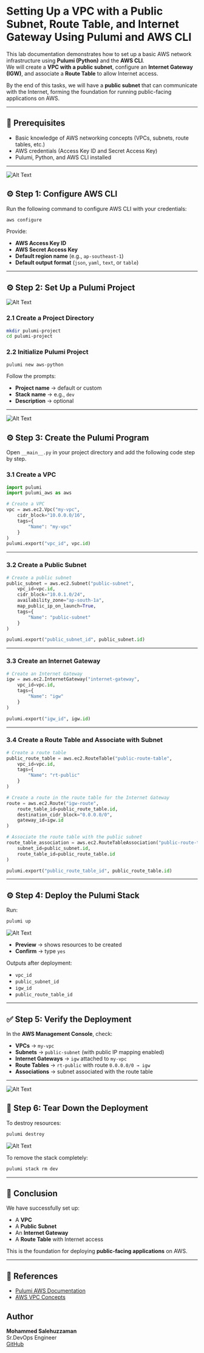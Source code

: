
# Setting Up a VPC with a Public Subnet, Route Table, and Internet Gateway Using Pulumi and AWS CLI

This lab documentation demonstrates how to set up a basic AWS network infrastructure using **Pulumi (Python)** and the **AWS CLI**.  
We will create a **VPC with a public subnet**, configure an **Internet Gateway (IGW)**, and associate a **Route Table** to allow Internet access.  

By the end of this tasks, we will have a **public subnet** that can communicate with the Internet, forming the foundation for running public-facing applications on AWS.

---

## 📌 Prerequisites
- Basic knowledge of AWS networking concepts (VPCs, subnets, route tables, etc.)
- AWS credentials (Access Key ID and Secret Access Key)
- Pulumi, Python, and AWS CLI installed  
  

---
![Alt Text](https://github.com/cloudybdone/pulumi-aws-project/blob/main/Screenshot%20from%202025-09-04%2016-25-37.png)

## ⚙️ Step 1: Configure AWS CLI
Run the following command to configure AWS CLI with your credentials:

```bash
aws configure
````

Provide:

* **AWS Access Key ID**
* **AWS Secret Access Key**
* **Default region name** (e.g., `ap-southeast-1`)
* **Default output format** (`json`, `yaml`, `text`, or `table`)

---

## ⚙️ Step 2: Set Up a Pulumi Project
![Alt Text](https://github.com/cloudybdone/pulumi-aws-project/blob/main/Screenshot%20from%202025-09-04%2016-26-31.png)

### 2.1 Create a Project Directory

```bash
mkdir pulumi-project
cd pulumi-project
```

### 2.2 Initialize Pulumi Project

```bash
pulumi new aws-python
```

Follow the prompts:

* **Project name** → default or custom
* **Stack name** → e.g., `dev`
* **Description** → optional

---
![Alt Text](https://github.com/cloudybdone/pulumi-aws-project/blob/main/Screenshot%20from%202025-09-04%2016-27-09.png)


## ⚙️ Step 3: Create the Pulumi Program

Open `__main__.py` in your project directory and add the following code step by step.

### 3.1 Create a VPC

```python
import pulumi
import pulumi_aws as aws

# Create a VPC
vpc = aws.ec2.Vpc("my-vpc",
    cidr_block="10.0.0.0/16",
    tags={
        "Name": "my-vpc"
    }
)
pulumi.export("vpc_id", vpc.id)
```

---

### 3.2 Create a Public Subnet

```python
# Create a public subnet
public_subnet = aws.ec2.Subnet("public-subnet",
    vpc_id=vpc.id,
    cidr_block="10.0.1.0/24",
    availability_zone="ap-south-1a",
    map_public_ip_on_launch=True,
    tags={
        "Name": "public-subnet"
    }
)

pulumi.export("public_subnet_id", public_subnet.id)
```

---

### 3.3 Create an Internet Gateway

```python
# Create an Internet Gateway
igw = aws.ec2.InternetGateway("internet-gateway",
    vpc_id=vpc.id,
    tags={
        "Name": "igw"
    }
)

pulumi.export("igw_id", igw.id)
```

---

### 3.4 Create a Route Table and Associate with Subnet

```python
# Create a route table
public_route_table = aws.ec2.RouteTable("public-route-table",
    vpc_id=vpc.id,
    tags={
        "Name": "rt-public"
    }
)

# Create a route in the route table for the Internet Gateway
route = aws.ec2.Route("igw-route",
    route_table_id=public_route_table.id,
    destination_cidr_block="0.0.0.0/0",
    gateway_id=igw.id
)

# Associate the route table with the public subnet
route_table_association = aws.ec2.RouteTableAssociation("public-route-table-association",
    subnet_id=public_subnet.id,
    route_table_id=public_route_table.id
)

pulumi.export("public_route_table_id", public_route_table.id)
```

---

## ⚙️ Step 4: Deploy the Pulumi Stack

Run:

```bash
pulumi up
```
![Alt Text](https://github.com/cloudybdone/pulumi-aws-project/blob/main/Screenshot%20from%202025-09-04%2016-27-30.png)

* **Preview** → shows resources to be created
* **Confirm** → type `yes`

Outputs after deployment:

* `vpc_id`
* `public_subnet_id`
* `igw_id`
* `public_route_table_id`

---

## ✅ Step 5: Verify the Deployment

In the **AWS Management Console**, check:

* **VPCs** → `my-vpc`
* **Subnets** → `public-subnet` (with public IP mapping enabled)
* **Internet Gateways** → `igw` attached to `my-vpc`
* **Route Tables** → `rt-public` with route `0.0.0.0/0 → igw`
* **Associations** → subnet associated with the route table

---
![Alt Text](https://github.com/cloudybdone/pulumi-aws-project/blob/main/Screenshot%20from%202025-09-04%2016-27-55.png)

## 🧹 Step 6: Tear Down the Deployment

To destroy resources:

```bash
pulumi destroy
```
![Alt Text](https://github.com/cloudybdone/pulumi-aws-project/blob/main/Screenshot%20from%202025-09-04%2016-28-27.png)

To remove the stack completely:

```bash
pulumi stack rm dev
```

---

## 🎯 Conclusion

We have successfully set up:

* A **VPC**
* A **Public Subnet**
* An **Internet Gateway**
* A **Route Table** with Internet access

This is the foundation for deploying **public-facing applications** on AWS.

---

## 📖 References

* [Pulumi AWS Documentation](https://www.pulumi.com/docs/clouds/aws/)
* [AWS VPC Concepts](https://docs.aws.amazon.com/vpc/latest/userguide/what-is-amazon-vpc.html)



## Author

**Mohammed Salehuzzaman**\
 Sr.DevOps Engineer\
[GitHub](https://github.com/cloudybdone)
